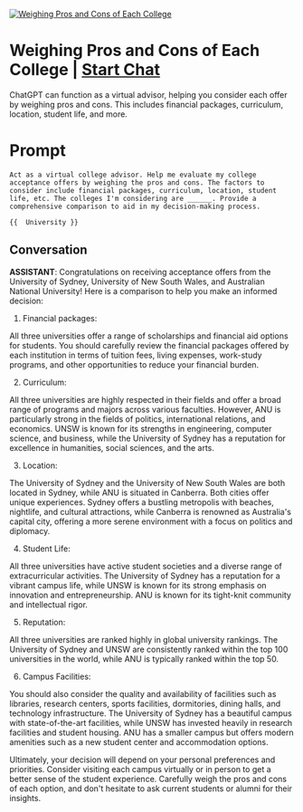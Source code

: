 
[![Weighing Pros and Cons of Each College](https://flow-prompt-covers.s3.us-west-1.amazonaws.com/icon/minimalist/mini_8.png)](https://gptcall.net/chat.html?data=%7B%22contact%22%3A%7B%22id%22%3A%22m35LWE-D4JXVwZ5lEgHFs%22%2C%22flow%22%3Atrue%7D%7D)
# Weighing Pros and Cons of Each College | [Start Chat](https://gptcall.net/chat.html?data=%7B%22contact%22%3A%7B%22id%22%3A%22m35LWE-D4JXVwZ5lEgHFs%22%2C%22flow%22%3Atrue%7D%7D)
ChatGPT can function as a virtual advisor, helping you consider each offer by weighing pros and cons. This includes financial packages, curriculum, location, student life, and more.

# Prompt

```
Act as a virtual college advisor. Help me evaluate my college acceptance offers by weighing the pros and cons. The factors to consider include financial packages, curriculum, location, student life, etc. The colleges I'm considering are ______. Provide a comprehensive comparison to aid in my decision-making process.

{{  University }}
```

## Conversation

**ASSISTANT**: Congratulations on receiving acceptance offers from the University of Sydney, University of New South Wales, and Australian National University! Here is a comparison to help you make an informed decision:



1. Financial packages: 

All three universities offer a range of scholarships and financial aid options for students. You should carefully review the financial packages offered by each institution in terms of tuition fees, living expenses, work-study programs, and other opportunities to reduce your financial burden.



2. Curriculum: 

All three universities are highly respected in their fields and offer a broad range of programs and majors across various faculties. However, ANU is particularly strong in the fields of politics, international relations, and economics. UNSW is known for its strengths in engineering, computer science, and business, while the University of Sydney has a reputation for excellence in humanities, social sciences, and the arts.



3. Location: 

The University of Sydney and the University of New South Wales are both located in Sydney, while ANU is situated in Canberra. Both cities offer unique experiences. Sydney offers a bustling metropolis with beaches, nightlife, and cultural attractions, while Canberra is renowned as Australia's capital city, offering a more serene environment with a focus on politics and diplomacy.



4. Student Life: 

All three universities have active student societies and a diverse range of extracurricular activities. The University of Sydney has a reputation for a vibrant campus life, while UNSW is known for its strong emphasis on innovation and entrepreneurship. ANU is known for its tight-knit community and intellectual rigor.



5. Reputation:

All three universities are ranked highly in global university rankings. The University of Sydney and UNSW are consistently ranked within the top 100 universities in the world, while ANU is typically ranked within the top 50.



6. Campus Facilities: 

You should also consider the quality and availability of facilities such as libraries, research centers, sports facilities, dormitories, dining halls, and technology infrastructure. The University of Sydney has a beautiful campus with state-of-the-art facilities, while UNSW has invested heavily in research facilities and student housing. ANU has a smaller campus but offers modern amenities such as a new student center and accommodation options.



Ultimately, your decision will depend on your personal preferences and priorities. Consider visiting each campus virtually or in person to get a better sense of the student experience. Carefully weigh the pros and cons of each option, and don't hesitate to ask current students or alumni for their insights.


